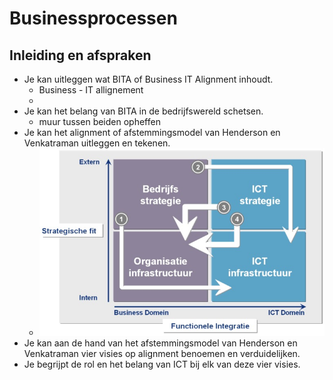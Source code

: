 # Businessprocessen
## Inleiding en afspraken
* Je kan uitleggen wat BITA of Business IT Alignment inhoudt.
    - Business - IT allignement
    - 
* Je kan het belang van BITA in de bedrijfswereld schetsen.
    - muur tussen beiden opheffen
* Je kan het alignment of afstemmingsmodel van Henderson en Venkatraman uitleggen en tekenen.
    - ![afstemmingsmodel](Afbeelding1.png)
* Je kan aan de hand van het afstemmingsmodel van Henderson en Venkatraman vier visies op alignment benoemen en verduidelijken.
* Je begrijpt de rol en het belang van ICT bij elk van deze vier visies.  
